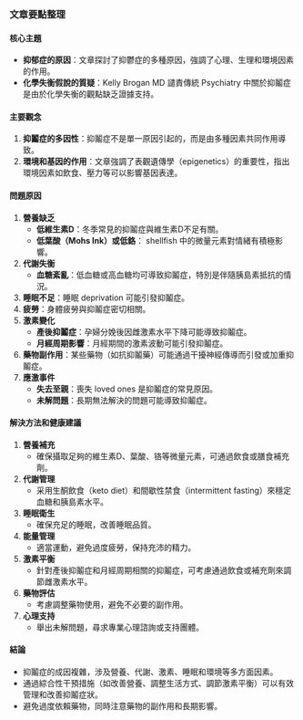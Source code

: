 ### 文章要點整理

#### 核心主題
- **抑郁症的原因**：文章探討了抑鬱症的多種原因，強調了心理、生理和環境因素的作用。
- **化學失衡假說的質疑**：Kelly Brogan MD 譴責傳統 Psychiatry 中關於抑鬮症是由於化學失衡的觀點缺乏證據支持。

#### 主要觀念
1. **抑鬮症的多因性**：抑鬮症不是單一原因引起的，而是由多種因素共同作用導致。
2. **環境和基因的作用**：文章強調了表觀遺傳學（epigenetics）的重要性，指出環境因素如飲食、壓力等可以影響基因表達。

#### 問題原因
1. **營養缺乏**
   - **低維生素D**：冬季常見的抑鬮症與維生素D不足有關。
   - **低葉酸（Mohs Ink）或低鉻**： shellfish 中的微量元素對情緒有積極影響。
2. **代謝失衡**
   - **血糖紊亂**：低血糖或高血糖均可導致抑鬮症，特別是伴隨胰島素抵抗的情況。
3. **睡眠不足**：睡眠 deprivation 可能引發抑鬮症。
4. **疲勞**：身體疲勞與抑鬮症密切相關。
5. **激素變化**
   - **產後抑鬮症**：孕婦分娩後因雌激素水平下降可能導致抑鬮症。
   - **月經周期影響**：月經期間的激素波動可能引發抑鬮症。
6. **藥物副作用**：某些藥物（如抗抑鬮藥）可能通過干擾神經傳導而引發或加重抑鬮症。
7. **應激事件**
   - **失去至親**：喪失 loved ones 是抑鬮症的常見原因。
   - **未解問題**：長期無法解決的問題可能導致抑鬮症。

#### 解決方法和健康建議
1. **營養補充**
   - 確保攝取足夠的維生素D、葉酸、铬等微量元素，可通過飲食或膳食補充劑。
2. **代謝管理**
   - 采用生酮飲食（keto diet）和間歇性禁食（intermittent fasting）來穩定血糖和胰島素水平。
3. **睡眠衛生**
   - 確保充足的睡眠，改善睡眠品質。
4. **能量管理**
   - 適當運動，避免過度疲勞，保持充沛的精力。
5. **激素平衡**
   - 針對產後抑鬮症和月經周期相關的抑鬮症，可考慮通過飲食或補充劑來調節雌激素水平。
6. **藥物評估**
   - 考慮調整藥物使用，避免不必要的副作用。
7. **心理支持**
   - 舉出未解問題，尋求專業心理諮詢或支持團體。

#### 結論
- 抑鬮症的成因複雜，涉及營養、代謝、激素、睡眠和環境等多方面因素。
- 通過綜合性干預措施（如改善營養、調整生活方式、調節激素平衡）可以有效管理和改善抑鬮症狀。
- 避免過度依賴藥物，同時注意藥物的副作用和長期影響。